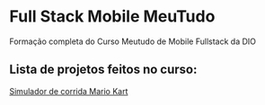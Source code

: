 # Full Stack Mobile MeuTudo
Formação completa do Curso Meutudo de Mobile Fullstack da DIO 

## Lista de projetos feitos no curso:
[Simulador de corrida Mario Kart]('./simulador_mariokart/readme.md')